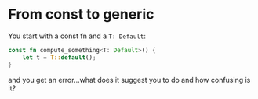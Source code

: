# From const to generic

You start with a const fn and a `T: Default`:

```rust
const fn compute_something<T: Default>() {
    let t = T::default();
}
```

and you get an error...what does it suggest you to do and how confusing is it?
